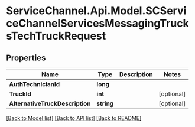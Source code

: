 # ServiceChannel.Api.Model.SCServiceChannelServicesMessagingTrucksTechTruckRequest

## Properties

Name | Type | Description | Notes
------------ | ------------- | ------------- | -------------
**AuthTechnicianId** | **long** |  | 
**TruckId** | **int** |  | [optional] 
**AlternativeTruckDescription** | **string** |  | [optional] 

[[Back to Model list]](../README.md#documentation-for-models) [[Back to API list]](../README.md#documentation-for-api-endpoints) [[Back to README]](../README.md)

